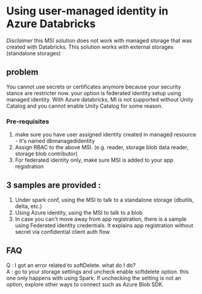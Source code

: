 # Using user-managed identity in Azure Databricks
*Disclaimer*  this MSI solution does not work with managed storage that was created with Databricks. This solution works with external storages (standalone storages)

## problem
You cannot use secrets or certificates anymore because your security stance are restricter now. your option is federated identity setup using managed identity.
With Azure databricks, MI is not supported without Unity Catalog and you cannot enable Unity Catalog for some reason.

### Pre-requisites
1. make sure you have user assigned identity created in managed resource - it's named dbmanagedidentity
2. Assign RBAC to the above MSI. (e.g. reader, storage blob data reader, storage blob contributor)
3. For federated identity only, make sure MSI is added to your app registration

## 3 samples are provided : 
1. Under spark conf, using the MSI to talk to a standalone storage (dbutils, delta, etc.)
2. Using Azure identity, using the MSI to talk to a blob
3. In case you can't move away from app registration, there is a sample using Federated identity credentials. It explains app registration without secret via confidential client auth flow

## FAQ
Q : I got an error related to softDelete. what do I do? \
A : go to your storage settings and uncheck enable softdelete option. this one only happens with using Spark. If unchecking the setting is not an option, explore other ways to connect such as Azure Blob SDK.
